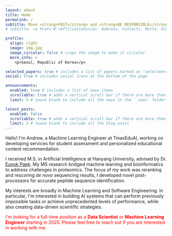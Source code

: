 ```yaml
---
layout: about
title: Home
permalink: /
subtitle: Move <strong>FAST</strong> and <strong>BE RESPONSIBLE</strong>
# subtitle: <a href='#'>Affiliations</a>. Address. Contacts. Motto. Etc.

profile:
  align: right
  image: img.jpg
  image_circular: false # crops the image to make it circular
  more_info: >
    <p>Seoul, Republic of Korea</p>

selected_papers: true # includes a list of papers marked as "selected={true}"
social: true # includes social icons at the bottom of the page

announcements:
  enabled: true # includes a list of news items
  scrollable: true # adds a vertical scroll bar if there are more than 3 news items
  limit: 5 # leave blank to include all the news in the `_news` folder

latest_posts:
  enabled: false
  scrollable: true # adds a vertical scroll bar if there are more than 3 new posts items
  limit: 3 # leave blank to include all the blog posts
---
```


Hello! I'm <strong style="font-weight: 400;">Andrew</strong>, a Machine Learning Engineer at TmaxEduAI, working on developing services for student assessment and personalized educational content recommendation.

I received M.S. in Artificial Intelligence at Hanyang University, advised by Dr. <strong style="font-weight: 400;">[Eunok Paek](http://bislab.hanyang.ac.kr/index.php?mid=Professor)</strong>. My MS research bridged machine learning and bioinformatics to address challenges in proteomics. The focus of my work was reranking and rescoring <em>de novo</em> sequencing results, I developed novel post-processors for accurate peptide sequence identification.

My interests are broadly in <strong style="font-weight: 400;">Machine Learning</strong> and <strong style="font-weight: 400;">Software Engineering</strong>.
In particular, I'm interested in building AI systems that can perform previously impossible tasks or achieve unprecedented levels of performance, while also creating data-driven scientific strategies.

<span style="color: red;">I'm looking for a full-time position as a <strong style="color: red;">Data Scientist</strong> or <strong style="color: red;">Machine Learning Engineer</strong> starting in 2025. Please feel free to reach out if you are interested in working with me.</span>
